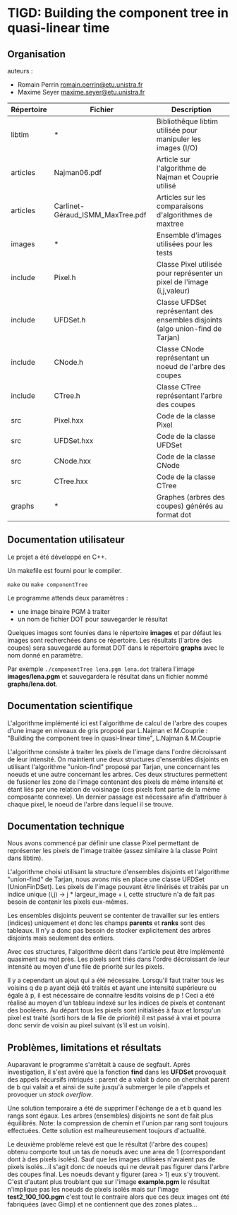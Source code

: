 # TIGD: Building the component tree in quasi-linear time

## Organisation

auteurs :

* Romain Perrin <romain.perrin@etu.unistra.fr>
* Maxime Seyer <maxime.seyer@etu.unistra.fr>

| Répertoire | Fichier | Description |
|---|---|---|
| libtim | * | Bibliothêque libtim utilisée pour manipuler les images (I/O) |
| articles | Najman06.pdf | Article sur l'algorithme de Najman et Couprie utilisé |
| articles | Carlinet-Géraud_ISMM_MaxTree.pdf | Articles sur les comparaisons d'algorithmes de maxtree |
| images | * | Ensemble d'images utilisées pour les tests |
| include | Pixel.h | Classe Pixel utilisée pour représenter un pixel de l'image (i,j,valeur) |
| include | UFDSet.h | Classe UFDSet représentant des ensembles disjoints (algo union-find de Tarjan) |
| include | CNode.h | Classe CNode représentant un noeud de l'arbre des coupes |
| include | CTree.h | Classe CTree représentant l'arbre des coupes |
| src | Pixel.hxx | Code de la classe Pixel |
| src | UFDSet.hxx | Code de la classe UFDSet |
| src | CNode.hxx | Code de la classe CNode |
| src | CTree.hxx | Code de la classe CTree |
| graphs | * | Graphes (arbres des coupes) générés au format dot |

## Documentation utilisateur

Le projet a été développé en C++.

Un makefile est fourni pour le compiler.

`make` ou `make componentTree`

Le programme attends deux paramètres :
- une image binaire PGM à traiter
- un nom de fichier DOT pour sauvegarder le résultat

Quelques images sont founies dans le répertoire **images** et par défaut
les images sont recherchées dans ce répertoire.
Les résultats (l'arbre des coupes) sera sauvegardé au format DOT dans le répertoire
**graphs** avec le nom donné en paramètre.

Par exemple `./componentTree lena.pgm lena.dot` traitera l'image **images/lena.pgm**
et sauvegardera le résultat dans un fichier nommé **graphs/lena.dot**.

## Documentation scientifique

L'algorithme implémenté ici est l'algorithme de calcul de l'arbre des coupes d'une
image en niveaux de gris proposé par L.Najman et M.Couprie :
"Building the component tree in quasi-linear time", L.Najman & M.Couprie

L'algorithme consiste à traiter les pixels de l'image dans l'ordre décroissant
de leur intensité. On maintient une deux structures d'ensembles disjoints en
utilisant l'algorithme "union-find" proposé par Tarjan, une concernant les noeuds
et une autre concernant les arbres. Ces deux structures permettent de fusioner les
zone de l'image contenant des pixels de même intensité et étant liés par une relation
de voisinage (ces pixels font partie de la même composante connexe).
Un dernier passage est nécessaire afin d'attribuer à chaque pixel, le noeud de l'arbre
dans lequel il se trouve.

## Documentation technique

Nous avons commencé par définir une classe Pixel permettant de représenter les pixels
de l'image traitée (assez similaire à la classe Point dans libtim).

L'algorithme choisi utilisant la structure d'ensembles disjoints et l'algorithme
"union-find" de Tarjan, nous avons mis en place une classe UFDSet (UnionFinDSet).
Les pixels de l'image pouvant être linérisés et traités par un indice unique
(i,j) -> j * largeur_image + i, cette structure n'a de fait pas besoin de contenir
les pixels eux-mêmes.

Les ensembles disjoints peuvent se contenter de travailler sur les entiers (indices)
uniquement et donc les champs **parents** et **ranks** sont des tableaux. Il n'y a donc
pas besoin de stocker explicitement des arbres disjoints mais seulement des entiers.

Avec ces structures, l'algorithme décrit dans l'article peut être implémenté
quasiment au mot près. Les pixels sont triés dans l'ordre décroissant de leur intensité
au moyen d'une file de priorité sur les pixels.

Il y a cependant un ajout qui a été nécessaire. Lorsqu'il faut traiter tous les voisins
q de p ayant déjà été traités et ayant une intensité supérieure ou égale à p, il est nécessaire
de connaitre lesdits voisins de p !
Ceci a été réalisé au moyen d'un tableau indexé sur les indices de pixels et contenant des booléens.
Au départ tous les pixels sont initialisés à faux et lorsqu'un pixel est traité (sorti hors de la file de priorité)
il est passé à vrai et pourra donc servir de voisin au pixel suivant (s'il est un voisin).

## Problèmes, limitations et résultats

Auparavant le programme s'arrêtait à cause de segfault.
Après investigation, il s'est avéré que la fonction **find** dans les **UFDSet**
provoquait des appels récursifs intriqués : parent de a valait b donc on cherchait
parent de b qui valait a et ainsi de suite jusqu'à submerger le pile d'appels et
provoquer un *stack overflow*.

Une solution temporaire a été de supprimer l'échange de a et b quand les rangs sont égaux.
Les arbres (ensembles) disjoints ne sont de fait plus équilibrés.
Note: la compression de chemin et l'union par rang sont toujours effectuées.
Cette solution est malheureusement toujours d'actualité.

Le deuxième problème relevé est que le résultat (l'arbre des coupes) obtenu comporte
tout un tas de noeuds avec une area de 1 (correspondant dont à des pixels isolés).
Sauf que les images utilisées n'avaient pas de pixels isolés...il s'agit donc de noeuds
qui ne devrait pas figurer dans l'arbre des coupes final. Les noeuds devant y figurer (area > 1)
eux s'y trouvent. C'est d'autant plus troublant que sur l'image **example.pgm** le résultat
n'implique pas les noeuds de pixels isolés mais sur l'image **test2_100_100.pgm** c'est tout
le contraire alors que ces deux images ont été fabriquées (avec Gimp) et ne contiennent que
des zones plates...

